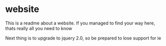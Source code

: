 website
=======
This is a readme about a website.
If you managed to find your way here, thats really all you need to know

Next thing is to upgrade to jquery 2.0, so be prepared to lose support for ie
